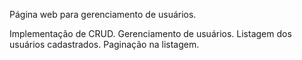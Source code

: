 Página web para gerenciamento de usuários.

Implementação de CRUD.
Gerenciamento de usuários.
Listagem dos usuários cadastrados.
Paginação na listagem.
